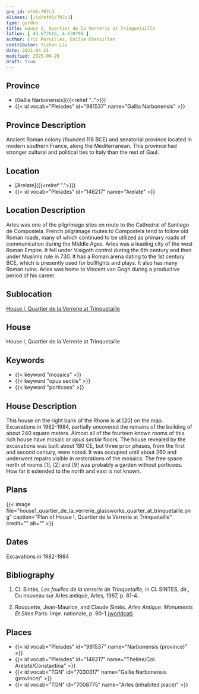```yaml
---
gre_id: efd6c707c3
aliases: [/id/efd6c707c3]
type: garden
title: House I, Quartier de la Verrerie at Trinquetaille
latlon: [ 43.677616, 4.630799 ]
author: Eric Morvillez, Emilie Chassillan
contributor: Yichen Liu
date: 2021-04-21
modified: 2025-06-29
draft: true
---
```


## Province

- [Gallia Narbonensis]({{<relref "..">}})
- {{< id vocab="Pleiades" id="981537" name="Gallia Narbonensis" >}}

## Province Description

Ancient Roman colony (founded 118 BCE) and senatorial province located in modern southern France, along the Mediterranean. This province had stronger cultural and political ties to Italy than the rest of Gaul.

## Location

- [Arelate]({{<relref ".">}})
- {{< id vocab="Pleiades" id="148217" name="Arelate" >}}

## Location Description

Arles was one of the pilgrimage sites on route to the Cathedral of Santiago de Compostela. French pilgrimage routes to Compostela tend to follow old Roman roads, many of which continued to be utilized as primary roads of communication during the Middle Ages. Arles was a leading city of the west Roman Empire. It fell under Visigoth control during the 6th century and then under Muslims rule in 730. It has a Roman arena dating to the 1st century BCE, which is presently used for bullfights and plays. It also has many Roman ruins. Arles was home to Vincent van Gogh during a productive period of his career.

## Sublocation

[House I, Quartier de la Verrerie at Trinquetaille](#)

## House

House I, Quartier de la Verrerie at Trinquetaille

## Keywords

- {{< keyword "mosaics" >}}
- {{< keyword "opus sectile" >}}
- {{< keyword "porticoes" >}}

## House Description

This house on the right bank of the Rhone is at [20] on the map.  Excavations in 1982-1984, partially uncovered the remains of the building of about 240 square meters. Almost all of the fourteen known rooms of this rich house have mosaic or *opus sectile* floors. The house revealed by the excavations was built about 180 CE, but three prior phases, from the first and second century, were noted. It was occupied until about 260 and underwent repairs visible in restorations of the mosaics.
The free space north of rooms [1], [2] and [9] was probably a garden without porticoes. How far it extended to the north and east is not known.

## Plans

{{< image file="house1_quartier_de_la_verrerie_glassworks_quarter_at_trinquetaille.png" caption="Plan of House I, Quartier de la Verrerie at Trinquetaille" credit="" alt="" >}}

## Dates

Excavations in 1982-1984

## Bibliography

1. Cl. Sintès, *Les fouilles de la verrerie de Trinquetaille*, in Cl. SINTES, dir., Du nouveau sur Arles antique, Arles, 1987, p. 81-4. 

2. Rouquette, Jean-Maurice, and Claude Sintès. *Arles Antique: Monuments Et Sites* Paris: Impr. nationale, p. 90-1.[(worldcat)](https://search.worldcat.org/title/22813475)

## Places

- {{< id vocab="Pleiades" id="981537" name="Narbonensis (province)" >}}
- {{< id vocab="Pleiades" id="148217" name="Theline/Col. Arelate/Constantina" >}}
- {{< id vocab="TGN" id="7030317" name="Gallia Narbonensis (province)" >}}
- {{< id vocab="TGN" id="7008775" name="Arles (inhabited place)" >}}
